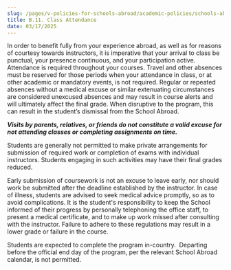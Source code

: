 ```yaml
---
slug: /pages/v-policies-for-schools-abroad/academic-policies/schools-abroad-b-11-class-attendance
title: B.11. Class Attendance
date: 03/17/2025
---
```

In order to benefit fully from your experience abroad, as well as for reasons of courtesy towards instructors, it is imperative that your arrival to class be punctual, your presence continuous, and your participation active. Attendance is required throughout your courses. Travel and other absences must be reserved for those periods when your attendance in class, or at other academic or mandatory events, is not required. Regular or repeated absences without a medical excuse or similar extenuating circumstances are considered unexcused absences and may result in course alerts and will ultimately affect the final grade. When disruptive to the program, this can result in the student’s dismissal from the School Abroad.

_**Visits by parents, relatives, or friends do not constitute a valid excuse for not attending classes or completing assignments on time.**_

Students are generally not permitted to make private arrangements for submission of required work or completion of exams with individual instructors. Students engaging in such activities may have their final grades reduced.

Early submission of coursework is not an excuse to leave early, nor should work be submitted after the deadline established by the instructor. In case of illness, students are advised to seek medical advice promptly, so as to avoid complications. It is the student's responsibility to keep the School informed of their progress by personally telephoning the office staff, to present a medical certificate, and to make up work missed after consulting with the instructor. Failure to adhere to these regulations may result in a lower grade or failure in the course.

Students are expected to complete the program in-country.  Departing before the official end day of the program, per the relevant School Abroad calendar, is not permitted.
